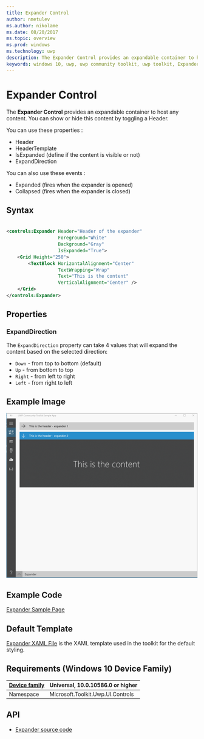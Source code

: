 ```yaml
---
title: Expander Control
author: nmetulev
ms.author: nikolame
ms.date: 08/20/2017
ms.topic: overview
ms.prod: windows
ms.technology: uwp
description: The Expander Control provides an expandable container to host any content.
keywords: windows 10, uwp, uwp community toolkit, uwp toolkit, Expander, xaml Control, xaml
---
```


# Expander Control

The **Expander Control** provides an expandable container to host any content.
You can show or hide this content by toggling a Header.

You can use these properties :

* Header
* HeaderTemplate
* IsExpanded (define if the content is visible or not)
* ExpandDirection

You can also use these events :

* Expanded (fires when the expander is opened)
* Collapsed (fires when the expander is closed)

## Syntax

```xml

<controls:Expander Header="Header of the expander"
                   Foreground="White"
                   Background="Gray"
                   IsExpanded="True">
	<Grid Height="250">
        <TextBlock HorizontalAlignment="Center"
                   TextWrapping="Wrap"
                   Text="This is the content"
                   VerticalAlignment="Center" />
    </Grid>
</controls:Expander>       

```

## Properties

### ExpandDirection

The `ExpandDirection` property can take 4 values that will expand the content based on the selected direction:

* `Down` - from top to bottom (default)
* `Up` - from bottom to top
* `Right` - from left to right
* `Left` - from right to left

## Example Image

![Expander animation](../resources/images/Controls-Expander.gif "Expander")

## Example Code

[Expander Sample Page](https://github.com/Microsoft/UWPCommunityToolkit/tree/master/Microsoft.Toolkit.Uwp.SampleApp/SamplePages/Expander)

## Default Template 

[Expander XAML File](https://github.com/Microsoft/UWPCommunityToolkit/blob/master/Microsoft.Toolkit.Uwp.UI.Controls/Expander/Expander.xaml) is the XAML template used in the toolkit for the default styling.

## Requirements (Windows 10 Device Family)

| [Device family](http://go.microsoft.com/fwlink/p/?LinkID=526370) | Universal, 10.0.10586.0 or higher |
| --- | --- |
| Namespace | Microsoft.Toolkit.Uwp.UI.Controls |

## API

* [Expander source code](https://github.com/Microsoft/UWPCommunityToolkit/tree/master/Microsoft.Toolkit.Uwp.UI.Controls/Expander)